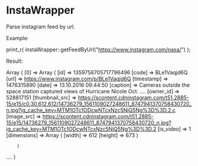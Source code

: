 InstaWrapper
============

Parse instagram feed by url.

Example:

print_r(
    instaWrapper::getFeedByUrl("https://www.instagram.com/nasa/")
    );

Result:

Array
(
    [0] => Array
        (
            [id] => 1359758705717796496
            [code] => BLe1Vaqjd6Q
            [url] => https://www.instagram.com/p/BLe1Vaqjd6Q
            [timestamp] => 1476315890
            [date] => 13.10.2016 09:44:50
            [caption] => Cameras outside the space station captured views of Hurricane Nicole Oct. ....
            [owner_id] => 528817151
            [thumbnail_src] => https://scontent.cdninstagram.com/t51.2885-15/e15/c0.30.612.612/14736279_1561109027248611_8747941370758430720_n.jpg?ig_cache_key=MTM1OTc1ODcwNTcxNzc5NjQ5Ng%3D%3D.2.c
            [image_src] => https://scontent.cdninstagram.com/t51.2885-15/e15/14736279_1561109027248611_8747941370758430720_n.jpg?ig_cache_key=MTM1OTc1ODcwNTcxNzc5NjQ5Ng%3D%3D.2
            [is_video] => 1
            [dimensions] => Array
                (
                    [width] => 612
                    [height] => 673
                )

        )

....
)